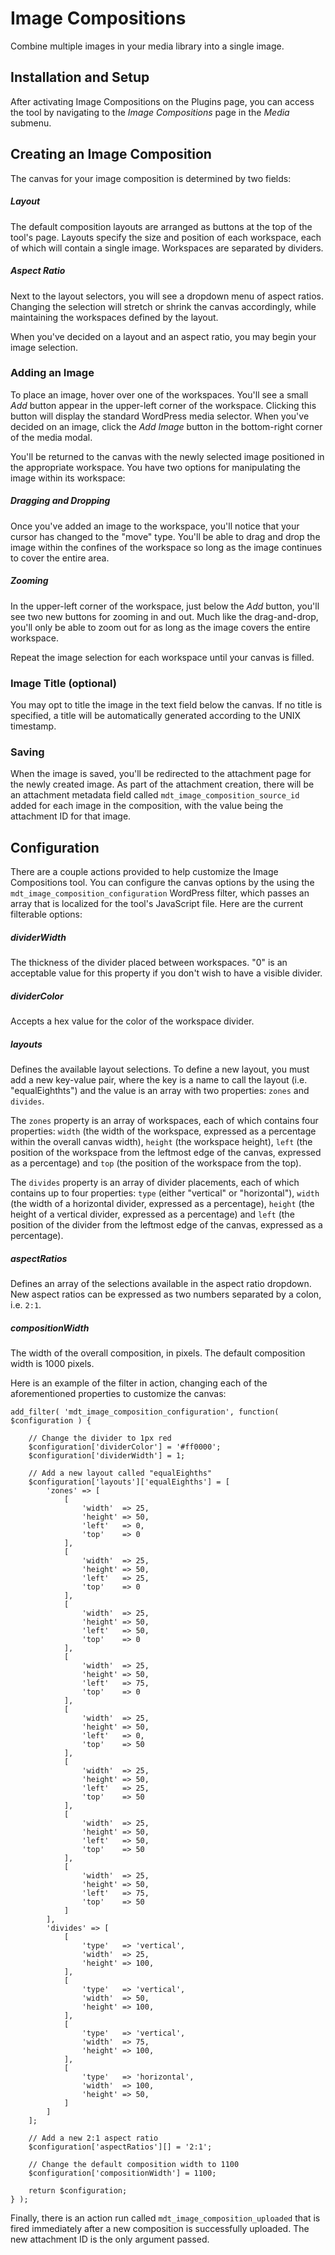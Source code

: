# Image Compositions

Combine multiple images in your media library into a single image.

## Installation and Setup

After activating Image Compositions on the Plugins page, you can access the tool by navigating to the *Image Compositions* page in the *Media* submenu.

## Creating an Image Composition

The canvas for your image composition is determined by two fields:

##### Layout
The default composition layouts are arranged as buttons at the top of the tool's page. Layouts specify the size and position of each workspace, each of which will contain a single image. Workspaces are separated by dividers.

##### Aspect Ratio
Next to the layout selectors, you will see a dropdown menu of aspect ratios. Changing the selection will stretch or shrink the canvas accordingly, while maintaining the workspaces defined by the layout.

When you've decided on a layout and an aspect ratio, you may begin your image selection.

### Adding an Image

To place an image, hover over one of the workspaces. You'll see a small *Add* button appear in the upper-left corner of the workspace. Clicking this button will display the standard WordPress media selector. When you've decided on an image, click the *Add Image* button in the bottom-right corner of the media modal.

You'll be returned to the canvas with the newly selected image positioned in the appropriate workspace. You have two options for manipulating the image within its workspace:

##### Dragging and Dropping
Once you've added an image to the workspace, you'll notice that your cursor has changed to the "move" type. You'll be able to drag and drop the image within the confines of the workspace so long as the image continues to cover the entire area.

##### Zooming
In the upper-left corner of the workspace, just below the *Add* button, you'll see two new buttons for zooming in and out. Much like the drag-and-drop, you'll only be able to zoom out for as long as the image covers the entire workspace.

Repeat the image selection for each workspace until your canvas is filled.

### Image Title (optional)

You may opt to title the image in the text field below the canvas. If no title is specified, a title will be automatically generated according to the UNIX timestamp.

### Saving

When the image is saved, you'll be redirected to the attachment page for the newly created image. As part of the attachment creation, there will be an attachment metadata field called `mdt_image_composition_source_id` added for each image in the composition, with the value being the attachment ID for that image.

## Configuration

There are a couple actions provided to help customize the Image Compositions tool. You can configure the canvas options by the using the `mdt_image_composition_configuration` WordPress filter, which passes an array that is localized for the tool's JavaScript file. Here are the current filterable options:

##### dividerWidth
The thickness of the divider placed between workspaces. "0" is an acceptable value for this property if you don't wish to have a visible divider.

##### dividerColor
Accepts a hex value for the color of the workspace divider.

##### layouts
Defines the available layout selections. To define a new layout, you must add a new key-value pair, where the key is a name to call the layout (i.e. "equalEighthts") and the value is an array with two properties: `zones` and `divides`.

The `zones` property is an array of workspaces, each of which contains four properties: `width` (the width of the workspace, expressed as a percentage within the overall canvas width), `height` (the workspace height), `left` (the position of the workspace from the leftmost edge of the canvas, expressed as a percentage) and `top` (the position of the workspace from the top).

The `divides` property is an array of divider placements, each of which contains up to four properties: `type` (either "vertical" or "horizontal"), `width` (the width of a horizontal divider, expressed as a percentage), `height` (the height of a vertical divider, expressed as a percentage) and `left` (the position of the divider from the leftmost edge of the canvas, expressed as a percentage).

##### aspectRatios
Defines an array of the selections available in the aspect ratio dropdown. New aspect ratios can be expressed as two numbers separated by a colon, i.e. `2:1`.

##### compositionWidth
The width of the overall composition, in pixels. The default composition width is 1000 pixels.

Here is an example of the filter in action, changing each of the aforementioned properties to customize the canvas:

```
add_filter( 'mdt_image_composition_configuration', function( $configuration ) {

	// Change the divider to 1px red
	$configuration['dividerColor'] = '#ff0000';
	$configuration['dividerWidth'] = 1;

	// Add a new layout called "equalEighths"
	$configuration['layouts']['equalEighths'] = [
		'zones' => [
			[
				'width'  => 25,
				'height' => 50,
				'left'   => 0,
				'top'    => 0
			],
			[
				'width'  => 25,
				'height' => 50,
				'left'   => 25,
				'top'    => 0
			],
			[
				'width'  => 25,
				'height' => 50,
				'left'   => 50,
				'top'    => 0
			],
			[
				'width'  => 25,
				'height' => 50,
				'left'   => 75,
				'top'    => 0
			],
			[
				'width'  => 25,
				'height' => 50,
				'left'   => 0,
				'top'    => 50
			],
			[
				'width'  => 25,
				'height' => 50,
				'left'   => 25,
				'top'    => 50
			],
			[
				'width'  => 25,
				'height' => 50,
				'left'   => 50,
				'top'    => 50
			],
			[
				'width'  => 25,
				'height' => 50,
				'left'   => 75,
				'top'    => 50
			]
		],
		'divides' => [
			[
				'type'   => 'vertical',
				'width'  => 25,
				'height' => 100,
			],
			[
				'type'   => 'vertical',
				'width'  => 50,
				'height' => 100,
			],
			[
				'type'   => 'vertical',
				'width'  => 75,
				'height' => 100,
			],
			[
				'type'   => 'horizontal',
				'width'  => 100,
				'height' => 50,
			]
		]
	];

	// Add a new 2:1 aspect ratio
	$configuration['aspectRatios'][] = '2:1';

	// Change the default composition width to 1100
	$configuration['compositionWidth'] = 1100;
	
	return $configuration;
} );
```

Finally, there is an action run called `mdt_image_composition_uploaded` that is fired immediately after a new composition is successfully uploaded. The new attachment ID is the only argument passed.
